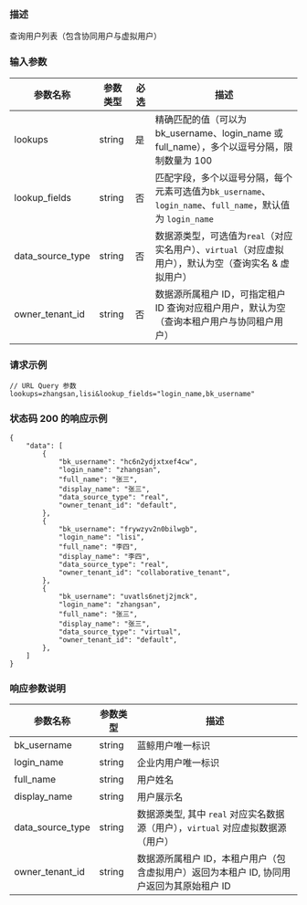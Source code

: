 ### 描述

查询用户列表（包含协同用户与虚拟用户）

### 输入参数

| 参数名称             | 参数类型   | 必选 | 描述                                                                            |
|------------------|--------|----|-------------------------------------------------------------------------------|
| lookups          | string | 是  | 精确匹配的值（可以为 bk_username、login_name 或 full_name），多个以逗号分隔，限制数量为 100              |
| lookup_fields    | string | 否  | 匹配字段，多个以逗号分隔，每个元素可选值为`bk_username`、`login_name`、`full_name`，默认值为 `login_name` |
| data_source_type | string | 否  | 数据源类型，可选值为`real`（对应实名用户）、`virtual`（对应虚拟用户），默认为空（查询实名 & 虚拟用户）                  |
| owner_tenant_id  | string | 否  | 数据源所属租户 ID，可指定租户 ID 查询对应租户用户，默认为空（查询本租户用户与协同租户用户）                             |

### 请求示例

```
// URL Query 参数
lookups=zhangsan,lisi&lookup_fields="login_name,bk_username"
```

### 状态码 200 的响应示例

```json5
{
    "data": [
        {
            "bk_username": "hc6n2ydjxtxef4cw",
            "login_name": "zhangsan",
            "full_name": "张三",
            "display_name": "张三",
            "data_source_type": "real",
            "owner_tenant_id": "default",
        },
        {
            "bk_username": "frywzyv2n0bilwgb",
            "login_name": "lisi",
            "full_name": "李四",
            "display_name": "李四",
            "data_source_type": "real",
            "owner_tenant_id": "collaborative_tenant",
        },
        {
            "bk_username": "uvatls6netj2jmck",
            "login_name": "zhangsan",
            "full_name": "张三",
            "display_name": "张三",
            "data_source_type": "virtual",
            "owner_tenant_id": "default",
        },
    ]
}
```

### 响应参数说明

| 参数名称             | 参数类型   | 描述                                                 |
|------------------|--------|----------------------------------------------------|
| bk_username      | string | 蓝鲸用户唯一标识                                           |
| login_name       | string | 企业内用户唯一标识                                          |
| full_name        | string | 用户姓名                                               |
| display_name     | string | 用户展示名                                              |
| data_source_type | string | 数据源类型, 其中 `real` 对应实名数据源（用户），`virtual` 对应虚拟数据源（用户） |
| owner_tenant_id  | string | 数据源所属租户 ID，本租户用户（包含虚拟用户）返回为本租户 ID, 协同用户返回为其原始租户 ID |
